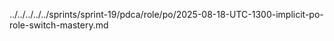 ../../../../../sprints/sprint-19/pdca/role/po/2025-08-18-UTC-1300-implicit-po-role-switch-mastery.md